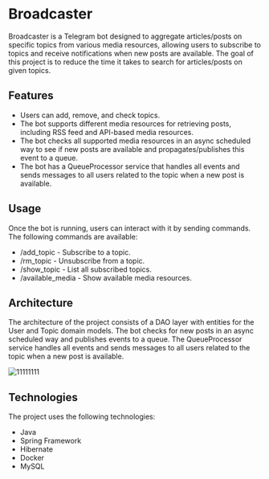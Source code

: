 # Broadcaster
Broadcaster is a Telegram bot designed to aggregate articles/posts on specific topics from various media resources, allowing users to subscribe to topics and receive notifications when new posts are available. The goal of this project is to reduce the time it takes to search for articles/posts on given topics.

## Features
- Users can add, remove, and check topics.
- The bot supports different media resources for retrieving posts, including RSS feed and API-based media resources.
- The bot checks all supported media resources in an async scheduled way to see if new posts are available and propagates/publishes this event to a queue.
- The bot has a QueueProcessor service that handles all events and sends messages to all users related to the topic when a new post is available.

## Usage
Once the bot is running, users can interact with it by sending commands. The following commands are available:
- /add_topic <topic> - Subscribe to a topic.
- /rm_topic <topic> - Unsubscribe from a topic.
- /show_topic - List all subscribed topics.
- /available_media - Show available media resources.

## Architecture
The architecture of the project consists of a DAO layer with entities for the User and Topic domain models. The bot checks for new posts in an async scheduled way and publishes events to a queue. The QueueProcessor service handles all events and sends messages to all users related to the topic when a new post is available.

![11111111](https://user-images.githubusercontent.com/72043323/229278806-a64bfe28-5c64-45e1-9ca2-fdf2c16f96b1.png)


## Technologies
The project uses the following technologies:

- Java
- Spring Framework
- Hibernate
- Docker
- MySQL
